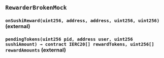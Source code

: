 ## `RewarderBrokenMock`






### `onSushiReward(uint256, address, address, uint256, uint256)` (external)





### `pendingTokens(uint256 pid, address user, uint256 sushiAmount) → contract IERC20[] rewardTokens, uint256[] rewardAmounts` (external)








